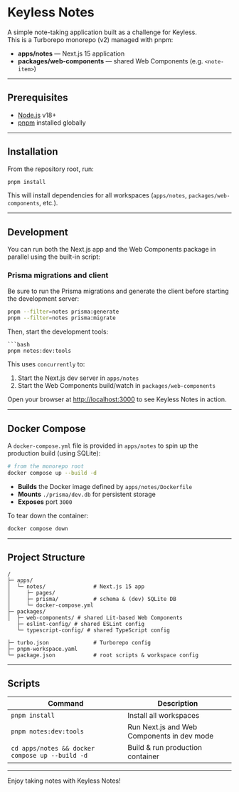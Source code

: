 # Keyless Notes

A simple note-taking application built as a challenge for Keyless.  
This is a Turborepo monorepo (v2) managed with pnpm:

- **apps/notes** — Next.js 15 application
- **packages/web-components** — shared Web Components (e.g. `<note-item>`)

---

## Prerequisites

- [Node.js](https://nodejs.org/) v18+
- [pnpm](https://pnpm.io/) installed globally

---

## Installation

From the repository root, run:

```bash
pnpm install
```

This will install dependencies for all workspaces (`apps/notes`, `packages/web-components`, etc.).

---

## Development

You can run both the Next.js app and the Web Components package in parallel using the built-in script:

### Prisma migrations and client
Be sure to run the Prisma migrations and generate the client before starting the development server:
```bash
pnpm --filter=notes prisma:generate
pnpm --filter=notes prisma:migrate
```

Then, start the development tools:
```
```bash
pnpm notes:dev:tools
```

This uses `concurrently` to:

1. Start the Next.js dev server in `apps/notes`
2. Start the Web Components build/watch in `packages/web-components`

Open your browser at [http://localhost:3000](http://localhost:3000) to see Keyless Notes in action.

---

## Docker Compose

A `docker-compose.yml` file is provided in `apps/notes` to spin up the production build (using SQLite):

```bash
# from the monorepo root
docker compose up --build -d
```

- **Builds** the Docker image defined by `apps/notes/Dockerfile`
- **Mounts** `./prisma/dev.db` for persistent storage
- **Exposes** port `3000`

To tear down the container:

```bash
docker compose down
```

---

## Project Structure

```
/
├─ apps/
│  └─ notes/               # Next.js 15 app
│     ├─ pages/
│     ├─ prisma/           # schema & (dev) SQLite DB
│     └─ docker-compose.yml
├─ packages/
│  ├─ web-components/ # shared Lit-based Web Components
   ├─ eslint-config/ # shared ESLint config
   └─ typescript-config/ # shared TypeScript config
   
├─ turbo.json              # Turborepo config
├─ pnpm-workspace.yaml
└─ package.json            # root scripts & workspace config
```

---

## Scripts

| Command                                                    | Description                                    |
| ---------------------------------------------------------- | ---------------------------------------------- |
| `pnpm install`                                             | Install all workspaces                        |
| `pnpm notes:dev:tools`                                     | Run Next.js and Web Components in dev mode    |
| `cd apps/notes && docker compose up --build -d`            | Build & run production container              |

---

Enjoy taking notes with Keyless Notes!
